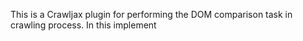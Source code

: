 This is a Crawljax plugin for performing the DOM comparison task in crawling process. In this implement

